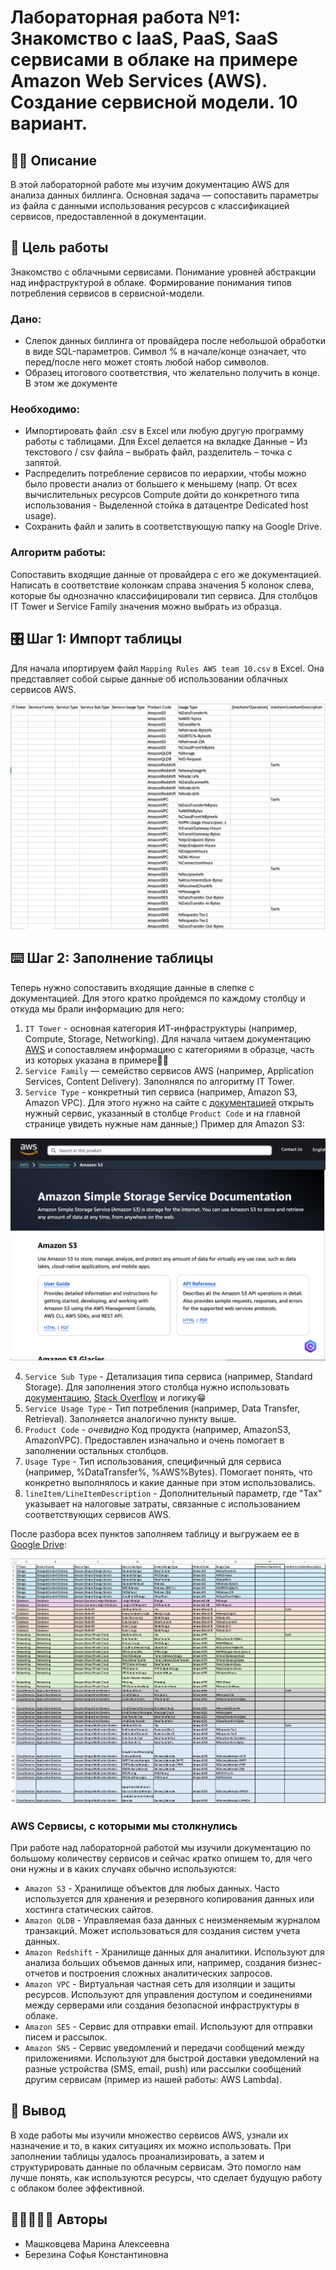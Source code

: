 # Лабораторная работа №1: Знакомство с IaaS, PaaS, SaaS сервисами в облаке на примере Amazon Web Services (AWS). Создание сервисной модели. 10 вариант.

## ✍🏻 Описание

В этой лабораторной работе мы изучим документацию AWS для анализа данных биллинга. Основная задача — сопоставить параметры из файла с данными использования ресурсов с классификацией сервисов, предоставленной в документации.

## 🎯 Цель работы

Знакомство с облачными сервисами. Понимание уровней абстракции над инфраструктурой в облаке. Формирование понимания типов потребления сервисов в сервисной-модели. 

### Дано:
- Слепок данных биллинга от провайдера после небольшой обработки в виде SQL-параметров. Символ % в начале/конце означает, что перед/после него может стоять любой набор символов.
- Образец итогового соответствия, что желательно получить в конце. В этом же документе

### Необходимо:
- Импортировать файл .csv в Excel или любую другую программу работы с таблицами. Для Excel делается на вкладке Данные – Из текстового / csv файла – выбрать файл, разделитель – точка с запятой.
- Распределить потребление сервисов по иерархии, чтобы можно было провести анализ от большего к меньшему (напр. От всех вычислительных ресурсов Compute дойти до конкретного типа использования - Выделенной стойка в датацентре Dedicated host usage).
- Сохранить файл и залить в соответствующую папку на Google Drive.

### Алгоритм работы:
Сопоставить входящие данные от провайдера с его же документацией. Написать в соответствие колонкам справа значения 5 колонок слева, которые бы однозначно классифицировали тип сервиса. Для столбцов IT Tower и Service Family значения можно выбрать из образца.

## 🎛️ Шаг 1: Импорт таблицы
Для начала ипортируем файл ```Mapping Rules AWS team 10.csv``` в Excel. Она представляет собой сырые данные об использовании облачных сервисов AWS. 

![ph1](https://github.com/SofiaBerezina/DevOps/blob/main/%D0%9E%D0%B1%D0%BB%D0%B0%D1%87%D0%BD%D1%8B%D0%B5%20%D0%BB%D0%B0%D0%B1%D0%BE%D1%80%D0%B0%D1%82%D0%BE%D1%80%D0%BD%D1%8B%D0%B5/%D0%9B%D0%B0%D0%B1%D0%BE%D1%80%D0%B0%D1%82%D0%BE%D1%80%D0%BD%D0%B0%D1%8F%20%D1%80%D0%B0%D0%B1%D0%BE%D1%82%D0%B0%20%E2%84%961/img/%D0%A1%D0%BD%D0%B8%D0%BC%D0%BE%D0%BA%20%D1%8D%D0%BA%D1%80%D0%B0%D0%BD%D0%B0%202024-12-15%20%D0%B2%2000.40.36.png)

## ⌨️ Шаг 2: Заполнение таблицы
Теперь нужно сопоставить входящие данные в слепке с документацией. Для этого кратко пройдемся по каждому столбцу и откуда мы брали информацию для него:

1. ```IT Tower``` - основная категория ИТ-инфраструктуры (например, Compute, Storage, Networking). Для начала читаем документацию [AWS](https://docs.aws.amazon.com/) и сопоставляем информацию с категориями в образце, часть из которых указана в примере☝🏽  
2. ```Service Family``` — семейство сервисов AWS (например, Application Services, Content Delivery). Заполнялся по алгоритму IT Tower.
3. ```Service Type``` - конкретный тип сервиса (например, Amazon S3, Amazon VPC). Для этого нужно на сайте с [документацией](https://docs.aws.amazon.com/) открыть нужный сервис, указанный в столбце ```Product Code``` и на главной странице увидеть нужные нам данные;) Пример для Amazon S3:

![ph2](https://github.com/SofiaBerezina/DevOps/blob/main/%D0%9E%D0%B1%D0%BB%D0%B0%D1%87%D0%BD%D1%8B%D0%B5%20%D0%BB%D0%B0%D0%B1%D0%BE%D1%80%D0%B0%D1%82%D0%BE%D1%80%D0%BD%D1%8B%D0%B5/%D0%9B%D0%B0%D0%B1%D0%BE%D1%80%D0%B0%D1%82%D0%BE%D1%80%D0%BD%D0%B0%D1%8F%20%D1%80%D0%B0%D0%B1%D0%BE%D1%82%D0%B0%20%E2%84%961/img/%D0%A1%D0%BD%D0%B8%D0%BC%D0%BE%D0%BA%20%D1%8D%D0%BA%D1%80%D0%B0%D0%BD%D0%B0%202024-12-15%20%D0%B2%2000.58.03.png)

4. ```Service Sub Type``` - Детализация типа сервиса (например, Standard Storage). Для заполнения этого столбца нужно использовать [документацию](https://docs.aws.amazon.com/), [Stack Overflow](https://stackoverflow.com/) и логику😁
5. ```Service Usage Type``` - Тип потребления (например, Data Transfer, Retrieval). Заполняется аналогично пункту выше.
6. ```Product Code``` - *очевидно* Код продукта (например, AmazonS3, AmazonVPC). Предоставлен изначально и очень помогает в заполнении остальных столбцов.
7. ```Usage Type``` - Тип использования, специфичный для сервиса (например, %DataTransfer%, %AWS%Bytes). Помогает понять, что конкретно выполнялось и какие данные при этом использовались.
8. ```lineItem/LineItemDescription``` - Дополнительный параметр, где "Tax" указывает на налоговые затраты, связанные с использованием соответствующих сервисов AWS.

После разбора всех пунктов заполняем таблицу и выгружаем ее в [Google Drive](https://docs.google.com/spreadsheets/d/1qwpeIwPdWy-iw3jiOxmOktud9Gacp6Sw/edit?gid=1706643887#gid=1706643887):

![ph3](https://github.com/SofiaBerezina/DevOps/blob/main/%D0%9E%D0%B1%D0%BB%D0%B0%D1%87%D0%BD%D1%8B%D0%B5%20%D0%BB%D0%B0%D0%B1%D0%BE%D1%80%D0%B0%D1%82%D0%BE%D1%80%D0%BD%D1%8B%D0%B5/%D0%9B%D0%B0%D0%B1%D0%BE%D1%80%D0%B0%D1%82%D0%BE%D1%80%D0%BD%D0%B0%D1%8F%20%D1%80%D0%B0%D0%B1%D0%BE%D1%82%D0%B0%20%E2%84%961/img/%D0%A1%D0%BD%D0%B8%D0%BC%D0%BE%D0%BA%20%D1%8D%D0%BA%D1%80%D0%B0%D0%BD%D0%B0%202024-12-15%20%D0%B2%2001.11.04.png)

### AWS Сервисы, с которыми мы столкнулись 
При работе над лабораторной работой мы изучили документацию по большому количеству сервисов и сейчас кратко опишем то, для чего они нужны и в каких случаях обычно используются:

- ```Amazon S3``` - Хранилище объектов для любых данных. Часто используется для хранения и резервного копирования данных или хостинга статических сайтов.
- ```Amazon QLDB``` - Управляемая база данных с неизменяемым журналом транзакций. Может использоваться для создания систем учета данных.
- ```Amazon Redshift``` - Хранилище данных для аналитики. Используют для анализа больших объемов данных или, например, создания бизнес-отчетов и построения сложных аналитических запросов.
- ```Amazon VPC``` - Виртуальная частная сеть для изоляции и защиты ресурсов. Используют для управления доступом и соединениями между серверами или создания безопасной инфраструктуры в облаке.
- ```Amazon SES``` - Сервис для отправки email. Используют для отправки писем и рассылок.
- ```Amazon SNS``` - Сервис уведомлений и передачи сообщений между приложениями. Используют для быстрой доставки уведомлений на разные устройства (SMS, email, push) или рассылки сообщений другим сервисам (пример из нашей работы: AWS Lambda).

## 🧠 Вывод
В ходе работы мы изучили множество сервисов AWS, узнали их назначение и то, в каких ситуациях их можно использовать. При заполнении таблицы удалось проанализировать, а затем и структурировать данные по облачным сервисам. Это помогло нам лучше понять, как используются ресурсы, что сделает будущую работу с облаком более эффективной.

## 👩🏻‍🤝‍👩🏼 Авторы
- Машковцева Марина Алексеевна
- Березина Софья Константиновна
